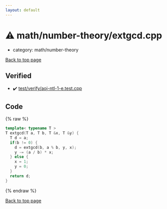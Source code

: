 ```yaml
---
layout: default
---
```


<!-- mathjax config similar to math.stackexchange -->
<script type="text/javascript" async
  src="https://cdnjs.cloudflare.com/ajax/libs/mathjax/2.7.5/MathJax.js?config=TeX-MML-AM_CHTML">
</script>
<script type="text/x-mathjax-config">
  MathJax.Hub.Config({
    TeX: { equationNumbers: { autoNumber: "AMS" }},
    tex2jax: {
      inlineMath: [ ['$','$'] ],
      processEscapes: true
    },
    "HTML-CSS": { matchFontHeight: false },
    displayAlign: "left",
    displayIndent: "2em"
  });
</script>

<script type="text/javascript" src="https://cdnjs.cloudflare.com/ajax/libs/jquery/3.4.1/jquery.min.js"></script>
<script src="https://cdn.jsdelivr.net/npm/jquery-balloon-js@1.1.2/jquery.balloon.min.js" integrity="sha256-ZEYs9VrgAeNuPvs15E39OsyOJaIkXEEt10fzxJ20+2I=" crossorigin="anonymous"></script>
<script type="text/javascript" src="../../../assets/js/copy-button.js"></script>
<link rel="stylesheet" href="../../../assets/css/copy-button.css" />


# :warning: math/number-theory/extgcd.cpp
* category: math/number-theory


[Back to top page](../../../index.html)



## Verified
* :heavy_check_mark: [test/verify/aoj-ntl-1-e.test.cpp](../../../verify/test/verify/aoj-ntl-1-e.test.cpp.html)


## Code
{% raw %}
```cpp
template< typename T >
T extgcd(T a, T b, T &x, T &y) {
  T d = a;
  if(b != 0) {
    d = extgcd(b, a % b, y, x);
    y -= (a / b) * x;
  } else {
    x = 1;
    y = 0;
  }
  return d;
}

```
{% endraw %}

[Back to top page](../../../index.html)

